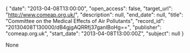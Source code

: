 {
  "date": "2013-04-08T13:00:00", 
  "open_access": false, 
  "target_url": "http://www.comeap.org.uk/", 
  "description": null, 
  "end_date": null, 
  "title": "Committee on the Medical Effects of Air Pollutants", 
  "record_id": "20130408T130000/dB4gjgAQRRfj37ganIBoHg==", 
  "publisher": "comeap.org.uk", 
  "start_date": "2013-04-08T13:00:00Z", 
  "subject": null
}

None